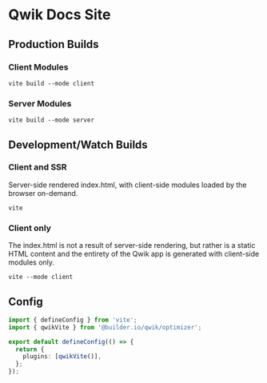 # Qwik Docs Site

## Production Builds

### Client Modules

```
vite build --mode client
```

### Server Modules

```
vite build --mode server
```

## Development/Watch Builds

### Client and SSR

Server-side rendered index.html, with client-side modules loaded
by the browser on-demand.

```
vite
```

### Client only

The index.html is not a result of server-side rendering, but rather is
a static HTML content and the entirety of the Qwik app is generated
with client-side modules only.

```
vite --mode client
```

## Config

```ts
import { defineConfig } from 'vite';
import { qwikVite } from '@builder.io/qwik/optimizer';

export default defineConfig(() => {
  return {
    plugins: [qwikVite()],
  };
});
```
